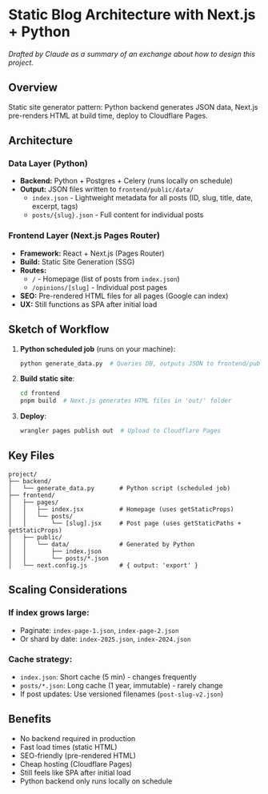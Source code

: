 # Static Blog Architecture with Next.js + Python

*Drafted by Claude as a summary of an exchange about how to design this project.*

## Overview
Static site generator pattern: Python backend generates JSON data, Next.js pre-renders HTML at build time, deploy to Cloudflare Pages.

## Architecture

### Data Layer (Python)
- **Backend:** Python + Postgres + Celery (runs locally on schedule)
- **Output:** JSON files written to `frontend/public/data/`
  - `index.json` - Lightweight metadata for all posts (ID, slug, title, date, excerpt, tags)
  - `posts/{slug}.json` - Full content for individual posts

### Frontend Layer (Next.js Pages Router)
- **Framework:** React + Next.js (Pages Router)
- **Build:** Static Site Generation (SSG)
- **Routes:**
  - `/` - Homepage (list of posts from `index.json`)
  - `/opinions/[slug]` - Individual post pages
- **SEO:** Pre-rendered HTML files for all pages (Google can index)
- **UX:** Still functions as SPA after initial load

## Sketch of Workflow

1. **Python scheduled job** (runs on your machine):
   ```bash
   python generate_data.py  # Queries DB, outputs JSON to frontend/public/data/
   ```

2. **Build static site**:
   ```bash
   cd frontend
   pnpm build  # Next.js generates HTML files in 'out/' folder
   ```

3. **Deploy**:
   ```bash
   wrangler pages publish out  # Upload to Cloudflare Pages
   ```

## Key Files

```
project/
├── backend/
│   └── generate_data.py       # Python script (scheduled job)
├── frontend/
│   ├── pages/
│   │   ├── index.jsx          # Homepage (uses getStaticProps)
│   │   └── posts/
│   │       └── [slug].jsx     # Post page (uses getStaticPaths + getStaticProps)
│   ├── public/
│   │   └── data/              # Generated by Python
│   │       ├── index.json
│   │       └── posts/*.json
│   └── next.config.js         # { output: 'export' }
```

## Scaling Considerations

### If index grows large:
- Paginate: `index-page-1.json`, `index-page-2.json`
- Or shard by date: `index-2025.json`, `index-2024.json`

### Cache strategy:
- `index.json`: Short cache (5 min) - changes frequently
- `posts/*.json`: Long cache (1 year, immutable) - rarely change
- If post updates: Use versioned filenames (`post-slug-v2.json`)

## Benefits
- No backend required in production
- Fast load times (static HTML)
- SEO-friendly (pre-rendered HTML)
- Cheap hosting (Cloudflare Pages)
- Still feels like SPA after initial load
- Python backend only runs locally on schedule
